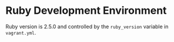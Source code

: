 # Ruby Development Environment

Ruby version is 2.5.0 and controlled by the `ruby_version` variable in `vagrant.yml`.
